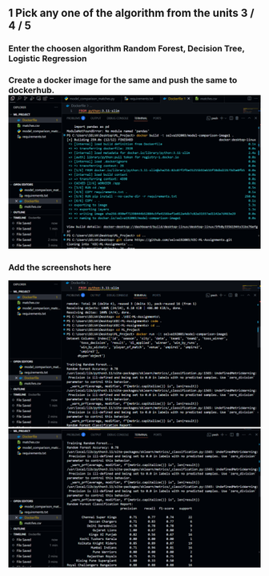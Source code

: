 ## 1 Pick any one of the algorithm from the units 3 / 4 / 5
###  Enter the choosen algorithm  Random Forest, Decision Tree, Logistic Regression
###  Create a docker image for the same and push the same to dockerhub. ![alt text](image.png)
###  Add the screenshots here
![alt text](image-1.png)
![alt text](image-2.png)